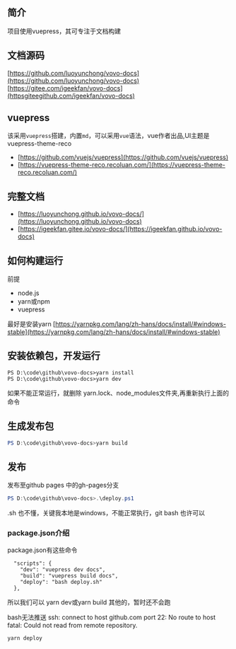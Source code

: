 ## 简介
项目使用vuepress，其可专注于文档构建

## 文档源码
[https://github.com/luoyunchong/vovo-docs](https://github.com/luoyunchong/vovo-docs)
[https://gitee.com/igeekfan/vovo-docs](httpsgiteegithub.com/igeekfan/vovo-docs)

## vuepress

该采用`vuepress`搭建，内置`md`，可以采用`vue`语法，vue作者出品,UI主题是vuepress-theme-reco

- [https://github.com/vuejs/vuepress](https://github.com/vuejs/vuepress)
- [https://vuepress-theme-reco.recoluan.com/](https://vuepress-theme-reco.recoluan.com/)
## 完整文档

- [https://luoyunchong.github.io/vovo-docs/](https://luoyunchong.github.io/vovo-docs)
- [https://igeekfan.gitee.io/vovo-docs/](https://igeekfan.github.io/vovo-docs)


## 如何构建运行
前提
- node.js
- yarn或npm
- vuepress 

最好是安装yarn [https://yarnpkg.com/lang/zh-hans/docs/install/#windows-stable](https://yarnpkg.com/lang/zh-hans/docs/install/#windows-stable)

## 安装依赖包，开发运行
~~~
PS D:\code\github\vovo-docs>yarn install
PS D:\code\github\vovo-docs>yarn dev
~~~

如果不能正常运行，就删除 yarn.lock、node_modules文件夹,再重新执行上面的命令

## 生成发布包
```ps1
PS D:\code\github\vovo-docs>yarn build 
```

## 发布

发布至github pages 中的gh-pages分支

```ps1
PS D:\code\github\vovo-docs>.\deploy.ps1
```

.sh 也不懂，关键我本地是windows，不能正常执行，git bash 也许可以 


### package.json介绍
package.json有这些命令
```
  "scripts": {
    "dev": "vuepress dev docs",
    "build": "vuepress build docs",
    "deploy": "bash deploy.sh"
  },
```

所以我们可以 yarn dev或yarn build 
其他的，暂时还不会跑

bash无法推送
ssh: connect to host github.com port 22: No route to host
fatal: Could not read from remote repository.
``` 
yarn deploy
```
